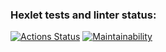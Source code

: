 ### Hexlet tests and linter status:
[![Actions Status](https://github.com/Darkon96/frontend-project-11/actions/workflows/hexlet-check.yml/badge.svg)](https://github.com/Darkon96/frontend-project-11/actions)
[![Maintainability](https://api.codeclimate.com/v1/badges/a5d255c33a7d9085b93f/maintainability)](https://codeclimate.com/github/Darkon96/frontend-project-11/maintainability)